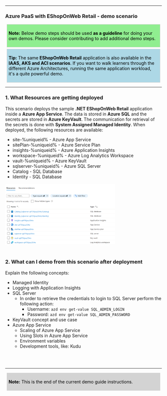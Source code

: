 [comment]: <> (please keep all comment items at the top of the markdown file)
[comment]: <> (please do not change the ***, as well as <div> placeholders for Note and Tip layout)
[comment]: <> (please keep the ### 1. and 2. titles as is for consistency across all demoguides)
[comment]: <> (section 1 provides a bullet list of resources + clarifying screenshots of the key resources details)
[comment]: <> (section 2 provides summarized step-by-step instructions on what to demo)


[comment]: <> (this is the section for the Note: item; please do not make any changes here)
***
### Azure PaaS with EShopOnWeb Retail - demo scenario

<div style="background: lightgreen; 
            font-size: 14px; 
            color: black;
            padding: 5px; 
            border: 1px solid lightgray; 
            margin: 5px;">

**Note:** Below demo steps should be used **as a guideline** for doing your own demos. Please consider contributing to add additional demo steps.
</div>

[comment]: <> (this is the section for the Tip: item; consider adding a Tip, or remove the section between <div> and </div> if there is no tip)

<div style="background: lightblue; 
            font-size: 14px; 
            color: black;
            padding: 5px; 
            border: 1px solid lightgray; 
            margin: 5px;">

**Tip:** The same **EShopOnWeb Retail** application is also available in the **IAAS, AKS and ACI scenarios**. If you want to walk learners through the different Azure Architectures, running the same application workload, it's a quite powerful demo.
</div>

***
### 1. What Resources are getting deployed
This scenario deploys the sample **.NET EShopOnWeb Retail** application inside a **Azure App Service**. The data is stored in **Azure SQL** and the secrets are stored in **Azure KeyVault**. The communication for retrieval of the secrets is done with **System Assigned Managed Identity**. When deployed, the following resources are available:

* site-%uniqueid% - Azure App Service
* sitePlan-%uniqueid% - Azure Service Plan
* insights-%uniqueid% - Azure Application Insights
* workspace-%uniqueid% - Azure Log Analytics Workspace
* vault-%uniqueid% - Azure KeyVault
* sqlserver-%uniqueid% - Azure SQL Server
* Catalog - SQL Database
* Identity - SQL Database

<img src="img/ResourceGroup_Overview.png" alt="AKS Resource Group" style="width:70%;">
<br></br>

### 2. What can I demo from this scenario after deployment
Explain the following concepts:
- Managed Identity
- Logging with Application Insights
- SQL Server
  - In order to retrieve the credentials to login to SQL Server perform the following action:
    - Username: `azd env get-value SQL_ADMIN_LOGIN`
    - Password: `azd env get-value SQL_ADMIN_PASSWORD`
- KeyVault concept and use case
- Azure App Service
  - Scaling of Azure App Service
  - Using Slots in Azure App Service
  - Environment variables
  - Development tools, like: Kudu

[comment]: <> (this is the closing section of the demo steps. Please do not change anything here to keep the layout consistant with the other demoguides.)
<br></br>
***
<div style="background: lightgray; 
            font-size: 14px; 
            color: black;
            padding: 5px; 
            border: 1px solid lightgray; 
            margin: 5px;">

**Note:** This is the end of the current demo guide instructions.
</div>

